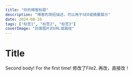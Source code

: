 ```yaml
---
title: "你的博客标题"
description: "博客的简短描述，可以用于SEO或摘要展示"
date: 2024-08-10
tags: ["标签1", "标签2", "标签3"]
coverImage: "封面图片的URL或路径"
---
```

# Title

Second body! For the first time!
修改了File2.
再改，直接改！

